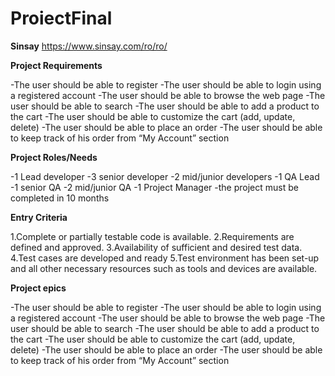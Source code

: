 # ProiectFinal

**Sinsay** https://www.sinsay.com/ro/ro/

**Project Requirements**

-The user should be able to register 
-The user should be able to login using a registered account 
-The user should be able to browse the web page 
-The user should be able to search 
-The user should be able to add a product to the cart 
-The user should be able to customize the cart (add, update, delete) 
-The user should be able to place an order 
-The user should be able to keep track of his order from “My Account” section 

**Project Roles/Needs**

-1 Lead developer
-3 senior developer
-2 mid/junior developers
-1 QA Lead
-1 senior QA
-2 mid/junior QA
-1 Project Manager
-the project must be completed in 10 months

**Entry Criteria**

1.Complete or partially testable code is available.
2.Requirements are defined and approved.
3.Availability of sufficient and desired test data.
4.Test cases are developed and ready
5.Test environment has been set-up and all other necessary resources such as tools and devices are available.

**Project epics**

-The user should be able to register
-The user should be able to login using a registered account
-The user should be able to browse the web page
-The user should be able to search
-The user should be able to add a product to the cart
-The user should be able to customize the cart (add, update, delete)
-The user should be able to place an order
-The user should be able to keep track of his order from “My Account” section
